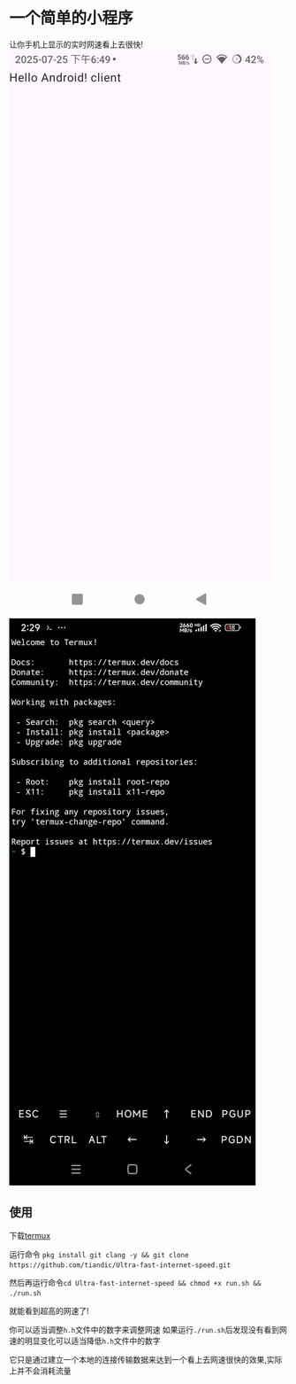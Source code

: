 <!--
 * @encode: utf-8
 * @Date: 2025-07-25 18:50:56
 * @LastEditTime: 2025-07-30 14:35:34
 * @FilePath: /Ultra-fast internet speed/README.md
-->
# 一个简单的小程序
让你手机上显示的实时网速看上去很快!
![示例图片](./Screenshot_20250725-184921243.jpg)
![示例图片](./Screenshot_2025-07-30-14-29-29-089_com.termux.jpg)

## 使用
下载[termux](https://github.com/termux/termux-app/releases/)

运行命令 `pkg install git clang -y && git clone https://github.com/tiandic/Ultra-fast-internet-speed.git`

然后再运行命令`cd Ultra-fast-internet-speed && chmod +x run.sh && ./run.sh`

就能看到超高的网速了!

你可以适当调整`h.h`文件中的数字来调整网速
如果运行`./run.sh`后发现没有看到网速的明显变化可以适当降低`h.h`文件中的数字

它只是通过建立一个本地的连接传输数据来达到一个看上去网速很快的效果,实际上并不会消耗流量